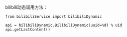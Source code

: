 bilibili动态调用方法：

```
from bilibiliService import bilibiliDynamic

api = bilibiliDynamic.BilibiliDynamic(uuid=%d) % uid
api.getLastContent()
```
